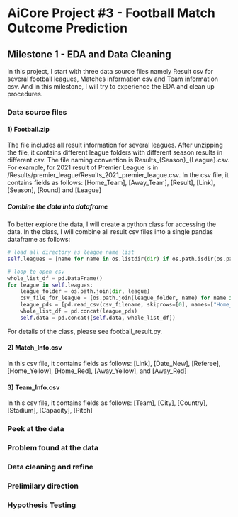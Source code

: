 # AiCore Project #3 - Football Match Outcome Prediction

## Milestone 1 - EDA and Data Cleaning
In this project, I start with three data source files namely Result csv for several football leagues, Matches information csv and Team information csv. And in this milestone, I will try to experience the EDA and clean up procedures.

### Data source files
#### 1) Football.zip
The file includes all result information for several leagues. After unzipping the file, it contains different league folders with different season results in different csv. The file naming convention is Results_{Season}_{League}.csv. For example, for 2021 result of Premier League is in /Results/premier_league/Results_2021_premier_league.csv. In the csv file, it contains fields as follows: 
[Home_Team], [Away_Team], [Result], [Link], [Season], [Round] and [League]

##### Combine the data into dataframe
To better explore the data, I will create a python class for accessing the data. In the class, I will combine all result csv files into a single pandas dataframe as follows:
```python
# load all directory as league name list
self.leagues = [name for name in os.listdir(dir) if os.path.isdir(os.path.join(dir, name))]

# loop to open csv
whole_list_df = pd.DataFrame()
for league in self.leagues:
    league_folder = os.path.join(dir, league)
    csv_file_for_league = [os.path.join(league_folder, name) for name in os.listdir(league_folder) if name.endswith('.csv')]
    league_pds = [pd.read_csv(csv_filename, skiprows=[0], names=["Home_Team", "Away_Team", "Result", "Link", "Season", "Round", "League"]) for csv_filename in csv_file_for_league]
    whole_list_df = pd.concat(league_pds)
    self.data = pd.concat([self.data, whole_list_df])
```
For details of the class, please see football_result.py.

#### 2) Match_Info.csv
In this csv file, it contains fields as follows: 
[Link], [Date_New], [Referee], [Home_Yellow], [Home_Red], [Away_Yellow], and [Away_Red]

#### 3) Team_Info.csv
In this csv file, it contains fields as follows: 
[Team], [City], [Country], [Stadium], [Capacity], [Pitch]

### Peek at the data


### Problem found at the data

### Data cleaning and refine

### Prelimilary direction

### Hypothesis Testing



